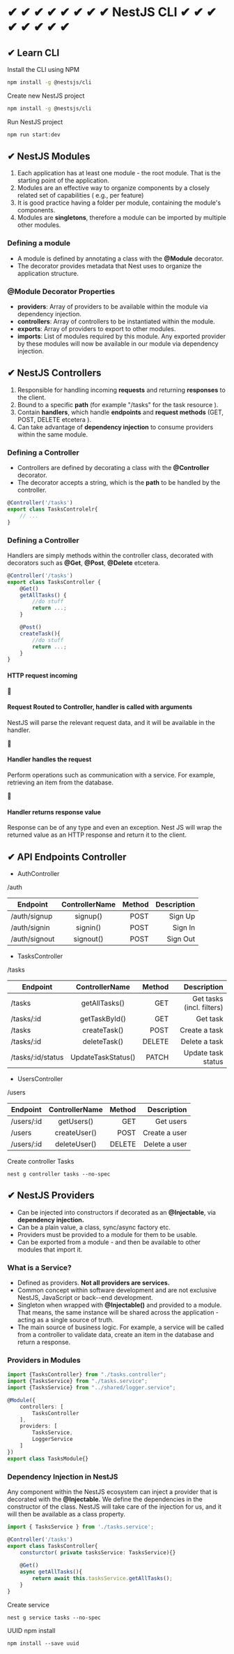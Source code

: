 #  ✔ ✔ ✔ ✔ ✔  ✔ ✔ ✔ NestJS CLI  ✔ ✔ ✔ ✔ ✔ ✔ ✔ ✔

##  ✔ Learn CLI

Install the CLI using NPM

```bash
npm install -g @nestsjs/cli
```

Create new NestJS project 

```bash
npm install -g @nestsjs/cli
```

Run NestJS project

```bash
npm run start:dev
```

##  ✔  NestJS Modules
1. Each application has at least one module - the root module. That is the starting point of the application.
2. Modules are an effective way to organize components by a closely related set of capabilities ( e.g., per feature)
3. It is good practice having a folder per module, containing the module's components.
4. Modules are **singletons**, therefore a module can be imported by multiple other modules.

### Defining a module

- A module is defined by annotating a class with the **@Module** decorator.
- The decorator provides metadata that Nest uses to organize the application structure.

### **@Module** Decorator Properties

- **providers**: Array of providers to be available within the module via dependency injection.
- **controllers**: Array of controllers to be instantiated within the module.
- **exports**: Array of providers to export to other modules.
- **imports**: List of modules required by this module. Any exported provider by these modules will now be available in our module via dependency injection.

##  ✔  NestJS Controllers

1. Responsible for handling incoming **requests** and returning **responses** to the client.
2. Bound to a specific **path** (for example "/tasks" for the task resource ).
3. Contain **handlers**, which handle **endpoints** and **request methods** (GET, POST, DELETE etcetera ).
4. Can take advantage of **dependency injection** to consume providers within the same module.

### Defining a Controller

- Controllers are defined by decorating a class with the **@Controller** decorator.
- The decorator accepts a string, which is the **path** to be handled by the controller.

```ts
@Controller('/tasks')
export class TasksControlelr{
    // ...
}
```

### Defining a Controller
Handlers are simply methods within the controller class, decorated with decorators such as **@Get**, **@Post**, **@Delete** etcetera.

```typescript
@Controller('/tasks')
export class TasksController {
    @Get()
    getAllTasks() {
        //do stuff
        return ...;
    }

    @Post()
    createTask(){
        //do stuff
        return ...;
    }
}
```

#### HTTP request incoming

🔻
#### Request Routed to Controller, handler is called with arguments 
NestJS will parse the relevant request data, and it will be available in the handler.

🔻
#### Handler handles the request
Perform operations such as communication with a service. For example, retrieving an item from the database.

🔻
#### Handler returns response value
Response can be of any type and even an exception. Nest JS will wrap the returned value as an HTTP response and return it to the client.

##  ✔  API Endpoints Controller

- AuthController 

/auth

| Endpoint   |      ControllerName      |  Method |  Description |
|----------|:-------------:|------:|------:|
| /auth/signup | signup() | POST |    Sign Up |
| /auth/signin | signin() | POST |    Sign In |
| /auth/signout | signout() | POST |    Sign Out |

- TasksController

/tasks

| Endpoint   |      ControllerName      |  Method |  Description |
|----------|:-------------:|------:|------:|
| /tasks | getAllTasks() | GET | Get tasks (incl. filters) |
| /tasks/:id | getTaskById() | GET | Get task |
| /tasks | createTask() | POST |    Create a task |
| /tasks/:id | deleteTask() | DELETE |    Delete a task |
| /tasks/:id/status | UpdateTaskStatus() | PATCH |    Update task status |

- UsersController

/users

| Endpoint   |      ControllerName      |  Method |  Description |
|----------|:-------------:|------:|------:|
| /users/:id | getUsers() | GET |   Get users |
| /users | createUser() | POST |    Create a user |
| /users/:id | deleteUser() | DELETE |    Delete a user |


Create controller Tasks
```shell
nest g controller tasks --no-spec
```

##  ✔  NestJS Providers

- Can be injected into constructors if decorated as an **@Injectable**, via **dependency injection.**
- Can be a plain value, a class, sync/async factory etc.
- Providers must be provided to a module for them to be usable.
- Can be exported from a module - and then be available to other modules that import it.

### What is a Service?

- Defined as providers. **Not all providers are services.**
- Common concept within software development and are not exclusive NestJS, JavaScript or back--end development.
- Singleton when wrapped with **@Injectable()** and provided to a module. That means, the same instance will be shared across the application - acting as a single source of truth.
- The main source of business logic. For example, a service will be called from a controller to validate data, create an item in the database and return a response.


### Providers in Modules

```typescript
import {TasksController} from "./tasks.controller";
import {TasksService} from "./tasks.service";
import {TasksService} from "../shared/logger.service";

@Module({
    controllers: [
        TasksController
    ],
    providers: [
        TasksService,
        LoggerService
    ]
})
export class TasksModule{}
```


### Dependency Injection in NestJS
Any component within the NestJS ecosystem can inject a provider that is decorated with the **@Injectable.**
We define the dependencies in the constructor of the class. NestJS will take care of the injection for us, and it will then be available as a class property.

```typescript
import { TasksService } from './tasks.service';

@Controller('/tasks')
export class TasksController{
    consturctor( private tasksService: TasksService){}
    
    @Get()
    async getAllTasks(){
        return await this.tasksService.getAllTasks();
    }
}
```

Create service

```shell
nest g service tasks --no-spec
```

UUID npm install

```shell
npm install --save uuid
```